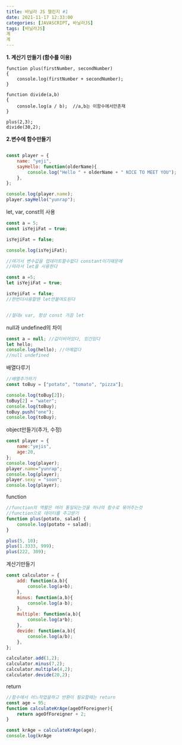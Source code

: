 ```yaml
---
title: 바닐라 JS 챌린지 #1
date: 2021-11-17 12:33:00
categories: [JAVASCRIPT, 바닐라JS]
tags: [바닐라JS]
계
계
---
```




**1. 계산기 만들기 (함수를 이용)**

```javasc
function plus(firstNumber, secondNumber)
{
    console.log(firstNumber + secondNumber);
}

function divide(a,b)
{
    console.log(a / b);  //a,b는 이함수에서만존재  
}

plus(2,3);
divide(30,2);
```



**2.변수에 함수만들기**

```javascript

const player = {
    name: "yeji",
    sayHello: function(olderName){
        console.log("Hello " + olderName + " NICE TO MEET YOU");
    },
};

console.log(player.name);
player.sayHello("yunrap");


```





let, var, const의 사용

```javascript
const a = 5;
const isYejiFat = true;

isYejiFat = false;

console.log(isYejiFat);

//여기서 변수값을 업데이트할수없다 constant이기때문에
//따라서 let을 사용한다

const a =5;
let isYejiFat = true;

isYejiFat = false;
//한번더사용할땐 let안붙여도된다


//절대x var, 항상 const 가끔 let 
```



null과 undefined의 차이

```javascript
const a = null; //값이비어있다, 있긴있다
let hello;
console.log(hello); //아예없다 
//null undefined 
```



배열다루기

```javascript
//배열추가하기 
const toBuy = ["potato", "tomato", "pizza"];

console.log(toBuy[2]);
toBuy[2] = "water";
console.log(toBuy);
toBuy.push("one");
console.log(toBuy);
```



object만들기(추가, 수정)

```javascript
const player = {
    name:"yejis",
    age:20,
};
console.log(player);
player.name="yunrap";
console.log(player);
player.sexy = "soon";
console.log(player);
```



function

```javascript
//function의 역활은 여러 통일되는것을 하나의 함수로 묶어주는것
//function으로 데이터를 주고받기 
function plus(potato, salad) {
    console.log(potato + salad);
}

plus(5, 10);
plus(1.3333, 999);
plus(222, 309);
```



계산기만들기

```javascript
const calculator = {
    add: function(a,b){
        console.log(a+b);
    },
    minus: function(a,b){
        console.log(a-b);
    },
    multiple: function(a,b){
        console.log(a*b);
    },
    devide: function(a,b){
        console.log(a/b);
    },
};

calculator.add(1,2);
calculator.minus(7,2);
calculator.multiple(4,2);
calculator.devide(20,2);
```



return

```javascript
//함수에서 어느작업을하고 반환이 필요할때는 return 
const age = 95;
function calculateKrAge(ageOfForeigner){
    return ageOfForeigner + 2;
}

const krAge = calculateKrAge(age);
console.log(krAge
```

